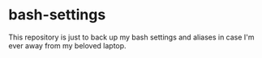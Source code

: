 # bash-settings

This repository is just to back up my bash settings and aliases in case I'm ever away from my beloved laptop.
